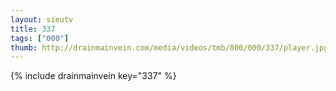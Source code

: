 ```yaml
--- 
layout: sieutv
title: 337
tags: ["000"]
thumb: http://drainmainvein.com/media/videos/tmb/000/000/337/player.jpg
---
```

{% include drainmainvein key="337" %} 
